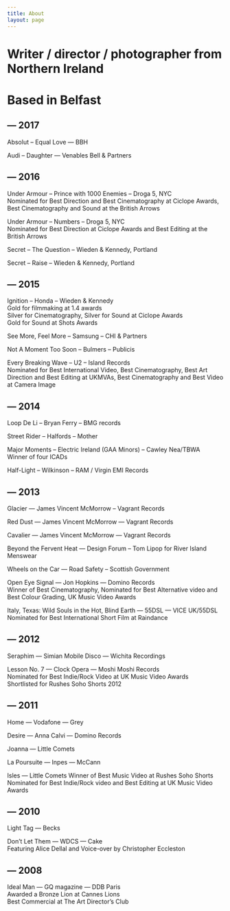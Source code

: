 ```yaml
---
title: About
layout: page
---
```


# Writer / director / photographer from Northern Ireland
# Based in Belfast

## — 2017
Absolut – Equal Love — BBH

Audi – Daughter — Venables Bell & Partners

## — 2016

Under Armour – Prince with 1000 Enemies – Droga 5, NYC  
Nominated for Best Direction and Best Cinematography at Ciclope Awards, Best Cinematography and Sound at the British Arrows

Under Armour – Numbers – Droga 5, NYC  
Nominated for Best Direction at Ciclope Awards and Best Editing at the British Arrows

Secret – The Question – Wieden & Kennedy, Portland

Secret – Raise – Wieden & Kennedy, Portland

## — 2015

Ignition – Honda – Wieden & Kennedy  
Gold for filmmaking at 1.4 awards  
Silver for Cinematography, Silver for Sound at Ciclope Awards  
Gold for Sound at Shots Awards

See More, Feel More – Samsung – CHI & Partners

Not A Moment Too Soon – Bulmers – Publicis

Every Breaking Wave – U2 – Island Records  
Nominated for Best International Video, Best Cinematography, Best Art Direction and Best Editing at UKMVAs, Best Cinematography and Best Video at Camera Image

## — 2014

Loop De Li – Bryan Ferry – BMG records

Street Rider – Halfords – Mother

Major Moments – Electric Ireland (GAA Minors) – Cawley Nea/TBWA  
Winner of four ICADs

Half-Light – Wilkinson – RAM / Virgin EMI Records

## — 2013

Glacier — James Vincent McMorrow – Vagrant Records

Red Dust — James Vincent McMorrow — Vagrant Records

Cavalier — James Vincent McMorrow — Vagrant Records

Beyond the Fervent Heat — Design Forum – Tom Lipop for River Island Menswear

Wheels on the Car — Road Safety – Scottish Government

Open Eye Signal — Jon Hopkins — Domino Records  
Winner of Best Cinematography, Nominated for Best Alternative video and Best Colour Grading, UK Music Video Awards

Italy, Texas: Wild Souls in the Hot, Blind Earth — 55DSL — VICE UK/55DSL  
Nominated for Best International Short Film at Raindance

## — 2012

Seraphim — Simian Mobile Disco — Wichita Recordings

Lesson No. 7 — Clock Opera — Moshi Moshi Records  
Nominated for Best Indie/Rock Video at UK Music Video Awards  
Shortlisted for Rushes Soho Shorts 2012

## — 2011

Home — Vodafone — Grey

Desire — Anna Calvi — Domino Records

Joanna — Little Comets

La Poursuite — Inpes — McCann

Isles — Little Comets
Winner of Best Music Video at Rushes Soho Shorts  
Nominated for Best Indie/Rock video and Best Editing at UK Music Video Awards

## — 2010

Light Tag — Becks

Don’t Let Them — WDCS — Cake  
Featuring Alice Dellal and Voice-over by Christopher Eccleston

## — 2008

Ideal Man — GQ magazine — DDB Paris  
Awarded a Bronze Lion at Cannes Lions  
Best Commercial at The Art Director’s Club
